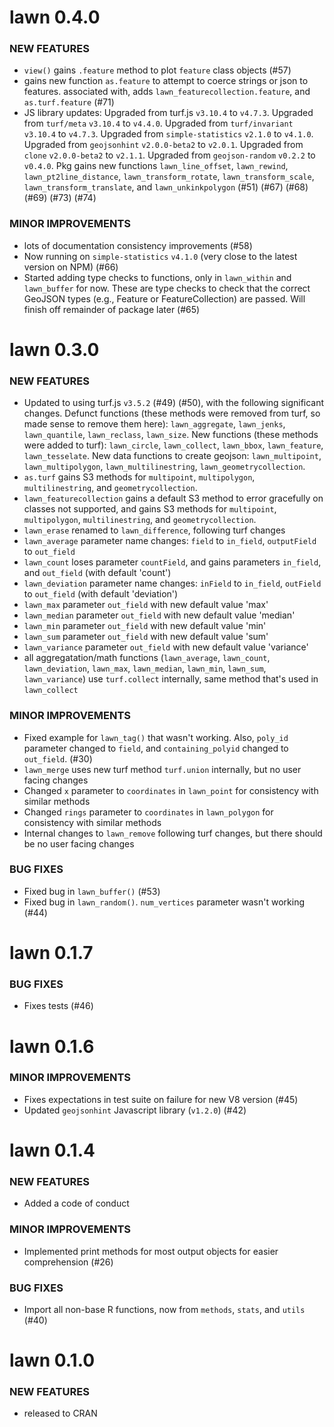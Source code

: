lawn 0.4.0
==========

### NEW FEATURES

* `view()` gains `.feature` method to plot `feature` class objects (#57)
* gains new function `as.feature` to attempt to coerce strings or json
to features. associated with, adds `lawn_featurecollection.feature`, and
`as.turf.feature` (#71)
* JS library updates: Upgraded from turf.js `v3.10.4` to `v4.7.3`. Upgraded from
`turf/meta` `v3.10.4` to `v4.4.0`. Upgraded from `turf/invariant` `v3.10.4` to `v4.7.3`.
Upgraded from `simple-statistics` `v2.1.0` to `v4.1.0`. Upgraded from `geojsonhint`
`v2.0.0-beta2` to `v2.0.1`. Upgraded from `clone` `v2.0.0-beta2` to `v2.1.1`.
Upgraded from `geojson-random` `v0.2.2` to `v0.4.0`. Pkg gains new functions
`lawn_line_offset`, `lawn_rewind`, `lawn_pt2line_distance`,
`lawn_transform_rotate`, `lawn_transform_scale`, `lawn_transform_translate`,
and `lawn_unkinkpolygon` (#51) (#67) (#68) (#69) (#73) (#74)

### MINOR IMPROVEMENTS

* lots of documentation consistency improvements (#58)
* Now running on `simple-statistics` `v4.1.0` (very close to the
latest version on NPM) (#66)
* Started adding type checks to functions, only in `lawn_within` and
`lawn_buffer` for now. These are type checks to check that the correct
GeoJSON types (e.g., Feature or FeatureCollection) are passed. Will finish
off remainder of package later (#65)


lawn 0.3.0
==========

### NEW FEATURES

* Updated to using turf.js `v3.5.2` (#49) (#50), with the following significant
changes. Defunct functions (these methods were removed from turf, so
made sense to remove them here): `lawn_aggregate`, `lawn_jenks`,
`lawn_quantile`, `lawn_reclass`, `lawn_size`. New functions (these methods
were added to turf): `lawn_circle`, `lawn_collect`, `lawn_bbox`,
`lawn_feature`, `lawn_tesselate`. New data functions
to create geojson: `lawn_multipoint`, `lawn_multipolygon`,
`lawn_multilinestring`, `lawn_geometrycollection`.
* `as.turf` gains S3 methods for `multipoint`, `multipolygon`,
`multilinestring`, and `geometrycollection`.
* `lawn_featurecollection` gains a default S3 method to error
gracefully on classes not supported, and gains S3 methods for `multipoint`,
`multipolygon`, `multilinestring`, and `geometrycollection`.
* `lawn_erase` renamed to `lawn_difference`, following turf changes
* `lawn_average` parameter name changes: `field` to `in_field`,
`outputField` to `out_field`
* `lawn_count` loses parameter `countField`, and gains parameters
`in_field`, and `out_field` (with default 'count')
* `lawn_deviation` parameter name changes: `inField` to `in_field`,
`outField` to `out_field` (with default 'deviation')
* `lawn_max` parameter `out_field` with new default value 'max'
* `lawn_median` parameter `out_field` with new default value 'median'
* `lawn_min` parameter `out_field` with new default value 'min'
* `lawn_sum` parameter `out_field` with new default value 'sum'
* `lawn_variance` parameter `out_field` with new default value 'variance'
* all aggregatation/math functions (`lawn_average`, `lawn_count`, `lawn_deviation`,
`lawn_max`, `lawn_median`, `lawn_min`, `lawn_sum`, `lawn_variance`)
use `turf.collect` internally, same method that's used in `lawn_collect`

### MINOR IMPROVEMENTS

* Fixed example for `lawn_tag()` that wasn't working. Also,
`poly_id` parameter changed to `field`, and `containing_polyid`
changed to `out_field`. (#30)
* `lawn_merge` uses new turf method `turf.union` internally, but
no user facing changes
* Changed `x` parameter to `coordinates` in `lawn_point` for
consistency with similar methods
* Changed `rings` parameter to `coordinates` in `lawn_polygon` for
consistency with similar methods
* Internal changes to `lawn_remove` following turf changes, but
there should be no  user facing changes

### BUG FIXES

* Fixed bug in `lawn_buffer()` (#53)
* Fixed bug in `lawn_random()`. `num_vertices` parameter wasn't working (#44)


lawn 0.1.7
==========

### BUG FIXES

* Fixes tests (#46)

lawn 0.1.6
==========

### MINOR IMPROVEMENTS

* Fixes expectations in test suite on failure for new V8 version (#45)
* Updated `geojsonhint` Javascript library (`v1.2.0`) (#42)

lawn 0.1.4
==========

### NEW FEATURES

* Added a code of conduct

### MINOR IMPROVEMENTS

* Implemented print methods for most output objects for easier
comprehension (#26)

### BUG FIXES

* Import all non-base R functions, now from `methods`, `stats`,
and `utils` (#40)


lawn 0.1.0
==========

### NEW FEATURES

* released to CRAN
